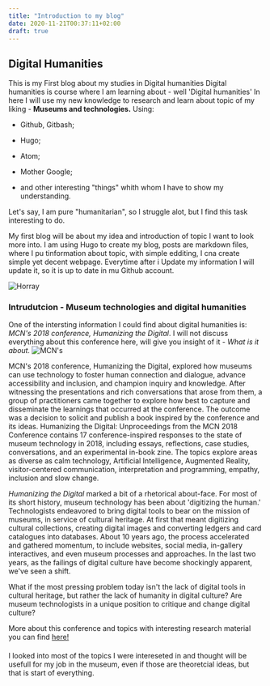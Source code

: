 ```yaml
---
title: "Introduction to my blog"
date: 2020-11-21T00:37:11+02:00
draft: true
---
```


## Digital Humanities

This is my First blog about my studies in Digital humanities
Digital humanities is course where I am learning about - well 'Digital humanities' 
In here I will use my new knowledge to research and learn about topic of my liking - **Museums and technologies.**
Using:
* Github, Gitbash;

* Hugo;

* Atom; 

* Mother Google;

* and other interesting "things"  whith whom I have to show my understanding.

Let's say, I am pure "humanitarian", so I struggle alot, but I find this task interesting to do.

My first blog will be about my idea and introduction of topic I want to look more into. I am using Hugo to create my blog, posts are markdown files,
where I pu tinformation about topic, with simple edditing, I cna create simple yet decent webpage. Everytime after i Update my information I will update it,
so it is up to date in mu Github account.

![Horray](/ir.jpg)

### Intrudutcion - Museum technologies and digital humanities

One of the intersting information I could find about digital humanities is: *MCN's 2018 conference, Humanizing the Digital*.
I will not discuss everything about this conference here, will give you insight of it - *What is it about.*
![MCN's](/Konference.jpg)

MCN's 2018 conference, Humanizing the Digital, explored how museums can use technology to foster human connection and dialogue, advance accessibility and inclusion, and champion inquiry and knowledge. After witnessing the presentations and rich conversations that arose from them, 
a group of practitioners came together to explore how best to capture and disseminate the learnings that occurred at the conference. The outcome was a decision
to solicit and publish a book inspired by the conference and its ideas. Humanizing the Digital: Unproceedings from the MCN 2018 Conference contains 17 conference-inspired
responses to the state of museum technology in 2018, including essays, reflections, case studies, conversations, and an experimental in-book zine. The topics explore areas
as diverse as calm technology, Artificial Intelligence, Augmented Reality, visitor-centered communication, interpretation and programming, empathy, inclusion and slow change.

*Humanizing the Digital* marked a bit of a rhetorical about-face. For most of its short history, museum technology has been about 'digitizing the human.' 
Technologists endeavored to bring digital tools to bear on the mission of museums, in service of cultural heritage. At first that meant digitizing cultural 
collections, creating digital images and converting ledgers and card catalogues into databases. About 10 years ago, the process accelerated and gathered momentum, 
to include websites,  social media, in-gallery interactives, and even museum processes and approaches. In the last two years, as the failings of digital culture
have become shockingly apparent,  we've seen a shift.

What if the most pressing problem today isn't the lack of digital tools in cultural heritage,
but rather the lack of humanity in digital culture? Are museum technologists in a unique position
to critique and change digital culture?

More about this conference and topics with interesting research material you can find [here!](https://ad-hoc-museum-collective.github.io/humanizing-the-digital/chapters/1/)

#### 

I looked into most of the topics I were intereseted in and thought will be usefull for my job in the museum, even if those are theoretcial ideas, but that is start of everything. 





